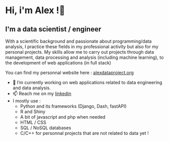 <h1>Hi, i'm Alex !👋</h1>
<h2>I'm a data scientist / engineer</h2>

<p>With a scientific background and passionate about programming/data analysis, I practice these fields in my professional activity but also for my personal projects. My skills allow me to carry out projects through data management, data processing and analysis (including machine learning), to the development of web applications (in full stack)</p>

You can find my personnal website here : <a target="_blank" href = "https://alexdataproject.org/">alexdataproject.org</a>

- 🔭 I’m currently working on web applications related to data engineering and data analysis.
- 📫 Reach me on my <a target="_blank" href = "https://www.linkedin.com/in/alexandre-duval-6021711ba/">linkedin</a>
- I mostly use :
  - Python and its frameworks (Django, Dash, fastAPI)
  - R and Shiny
  - A bit of javascript and php when needed
  - HTML / CSS
  - SQL / NoSQL databases
  - C/C++ for personnal projects that are not related to data yet !
